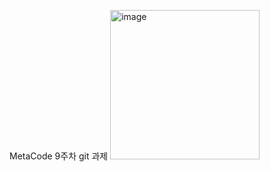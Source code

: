 MetaCode 9주차 git 과제
<img width="239" alt="image" src="https://github.com/user-attachments/assets/b5fd8155-d233-4258-991b-8c283318d1b2" />
